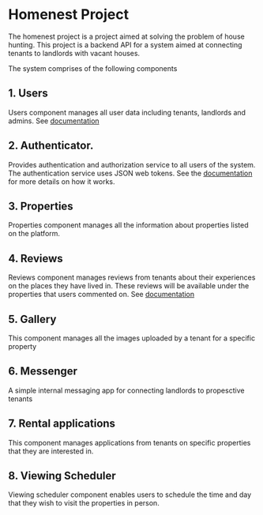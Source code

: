 # Homenest Project

The homenest project is a project aimed at solving the problem of house hunting. This project is a backend API for a system aimed at connecting tenants to landlords with vacant houses.


The system comprises of the following components


## 1. Users
Users component manages all user data including tenants, landlords and admins. See [documentation](./docs/users/users.md)

## 2. Authenticator.
Provides authentication and authorization service to all users of the system. The authentication service uses JSON web tokens. See the [documentation](./docs/authentication/auth.md) for more details on how it works.

## 3. Properties
Properties component manages all the information about properties listed on the platform.

## 4. Reviews
Reviews component manages reviews from tenants about their experiences on the places they have lived in. These reviews will be available under the properties that users commented on. See [documentation](./docs/reviews/reviews.md)

## 5. Gallery
This component manages all the images uploaded by a tenant for a specific property

## 6. Messenger
A simple internal messaging app for connecting landlords to propesctive tenants


## 7. Rental applications
This component manages applications from tenants on specific properties that they are interested in.

## 8. Viewing Scheduler
Viewing scheduler component enables users to schedule the time and day that they wish to visit the properties in person.
